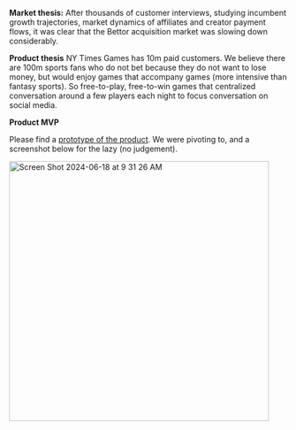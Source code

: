 **Market thesis:** 
After thousands of customer interviews, studying incumbent growth trajectories, market dynamics of affiliates and creator payment flows, it was clear that the Bettor acquisition market was slowing down considerably.

**Product thesis**
NY Times Games has 10m paid customers. We believe there are 100m sports fans who do not bet because they do not want to lose money, but would enjoy games that accompany games (more intensive than fantasy sports). So free-to-play, free-to-win games that centralized conversation around a few players each night to focus conversation on social media.

**Product MVP**

Please find a [prototype of the product](https://www.figma.com/proto/NfRZxkMMbDo5TUmQSenw77/betwise.club?page-id=1390%3A1477&node-id=1416-6566&starting-point-node-id=1416%3A6566&t=MEspS0Q5g5U8JZDU-1). We were pivoting to, and a screenshot below for the lazy (no judgement).

<img width="470" alt="Screen Shot 2024-06-18 at 9 31 26 AM" src="https://github.com/brentdx/portfolio/assets/96794824/f91849d4-ddb2-4de1-85ce-46d1db6ecc11">
